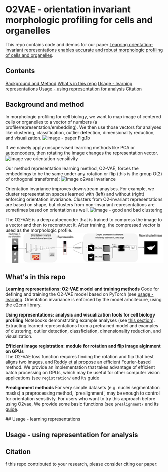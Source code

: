 # O2VAE - orientation invariant morphologic profiling for cells and organelles

This repo contains code and demos for our paper [Learning orientation-invariant representations enables accurate and robust morphologic profiling of cells and organelles](https://biorxiv.org/). 

## Contents
[Background and Method](#method)
[What's in this repo](#contents)
[Usage - learning representations](#usage1)
[Usage - using representation for analysis](#usage2)
[Citation](#citation)

## <a name="method"/> Background and method
In morphologic profiling for cell biology, we want to map image of centered cells or organelles to a vector of numbers (a profile/representation/embedding). We then use those vectors for analyses like clustering, classification, outlier detection, dimensionality reduction, and visualization. 
![image - paper Fig.1b](./assets/representation_learning_tasks.png)

If we naively apply unsupervised learning methods like PCA or autoencoders, then rotating the image changes the representation vector. 
![image vae orientation-sensitivity](./assets/orientation_sensitive_representation.gif)

Our method representation learning method, O2-VAE, forces the embeddings to be the same under any rotation or flip (this is the group O(2) of orthogonal transforms):
![image o2vae invariance](./assets/o2vae-representation.gif)

Orientation invariance improves downstream anaylses. For example, we cluster representation spaces learned with (left) and without (right) enforcing orientation invariance. Clusters from O2-invariant representations are based on shape, but clusters from non-invariant representations are sometimes based on orientation as well. 
![image - good and bad clustering](./assets/mefs_clustering_samples.png)

The O2-VAE is a deep autoencoder that is trained to compress the image to a vector and then to reconstruct it. After training, the compressed vector is used as the morphologic profile. 
![image - o2vae Fig.1a](./assets/o2vae-model.png)


## <a name="contents"> What's in this repo
**Learning representations: O2-VAE model and training methods**
Code for defining and training the O2-VAE model based on PyTorch (see [usage - learning](#usage1).  Orientation invariance is enforced by the model arhcitecure, using the [e2cnn](https://github.com/QUVA-Lab/e2cnn/) library. 

**Using representations: analysis and visualization tools for cell biology profiling**
Notebooks demonstrating example analyses (see [this section](#usage2)). Extracting learned representations from a pretrained model and examples of clustering, outlier detection, classficiation, dimensionality reduction, and visualization. 

**Efficient image registration: module for rotation and flip image alginment on GPUs**  
The O2-VAE loss function requires finding the rotation and flip that best aligns two images, and [Reddy et al](https://ieeexplore.ieee.org/abstract/document/506761) propose an efficient Fourier-based method. We provide an implementation that takes advantage of efficient batch processing on GPUs, which may be useful for other computer vision applications (see `registration/` and its [guide](./registration/README.md)

**Prealignment methods** 
For very simple datasets (e.g. nuclei segmentation masks) a preprocessing method, 'prealignment', may be enough to control for orientation sensitivty. For users who want to try this approach before using O2vae, We provide some basic functions (see `prealignment/` and its [guide](./prealignment/README.md).

##<a name="usage1"/> Usage - learning representations 

## <a name="usage2"/> Usage - using representation for analysis  

## <a name="citation"/> Citation
f this repo contributed to your research, please consider citing our paper:
```
```

